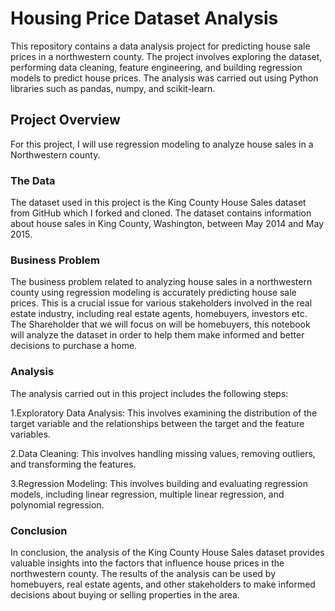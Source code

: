 # Housing Price Dataset Analysis

This repository contains a data analysis project for predicting house sale prices in a northwestern county. The project involves exploring the dataset, performing data cleaning, feature engineering, and building regression models to predict house prices. The analysis was carried out using Python libraries such as pandas, numpy, and scikit-learn.


## Project Overview

For this project, I will use regression modeling to analyze house sales in a Northwestern county.

### The Data

The dataset used in this project is the King County House Sales dataset from GitHub which I forked and cloned. The dataset contains information about house sales in King County, Washington, between May 2014 and May 2015.


### Business Problem

The business problem related to analyzing house sales in a northwestern county using regression modeling is accurately predicting house sale prices. This is a crucial issue for various stakeholders involved in the real estate industry, including real estate agents, homebuyers, investors etc.
The Shareholder that we will focus on will be homebuyers, this notebook will analyze the dataset in order to help them make informed and better decisions to purchase a home.

### Analysis
The analysis carried out in this project includes the following steps:

1.Exploratory Data Analysis: This involves examining the distribution of the target variable and the relationships between the target and the feature variables.

2.Data Cleaning: This involves handling missing values, removing outliers, and transforming the features.

3.Regression Modeling: This involves building and evaluating regression models, including linear regression, multiple linear regression, and polynomial regression.


### Conclusion
In conclusion, the analysis of the King County House Sales dataset provides valuable insights into the factors that influence house prices in the northwestern county. The results of the analysis can be used by homebuyers, real estate agents, and other stakeholders to make informed decisions about buying or selling properties in the area.

